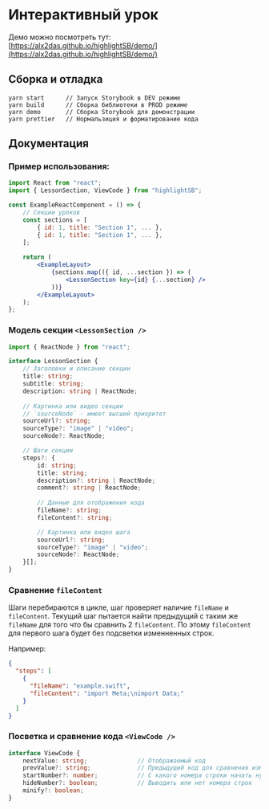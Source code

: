 # Интерактивный урок

Демо можно посмотреть тут: [https://alx2das.github.io/highlightSB/demo/](https://alx2das.github.io/highlightSB/demo/)

## Сборка и отладка

```cli
yarn start      // Запуск Storybook в DEV режиме
yarn build      // Сборка библиотеки в PROD режиме
yarn demo       // Сборка Storybook для демонстрации
yarn prettier   // Нормальзиция и форматирование кода 
```

## Документация

### Пример использования:
```jsx
import React from "react";
import { LessonSection, ViewCode } from "highlightSB";

const ExampleReactComponent = () => {
    // Секции уроков
    const sections = [
        { id: 1, title: "Section 1", ... },
        { id: 1, title: "Section 1", ... },
    ];
    
    return (
        <ExampleLayout>
            {sections.map(({ id, ...section }) => (
                <LessonSection key={id} {...section} />
            ))}
        </ExampleLayout>
    );
};
```

### Модель секции `<LessonSection />`

```typescript
import { ReactNode } from "react";

interface LessonSection {
    // Заголовки и описание секции
    title: string;
    subtitle: string;
    description: string | ReactNode;
    
    // Картинка или видео секции
    // `sourceNode` - имеет высший приоритет
    sourceUrl?: string;
    sourceType?: "image" | "video";
    sourceNode?: ReactNode;

    // Шаги секции
    steps?: {
        id: string;
        title: string;
        description?: string | ReactNode;
        comment?: string | ReactNode;
        
        // Данные для отображения кода
        fileName?: string;
        fileContent?: string;

        // Картинка или видео шага
        sourceUrl?: string;
        sourceType?: "image" | "video";
        sourceNode?: ReactNode;
    }[];
}
```

### Сравнение `fileContent` 

Шаги перебираются в цикле, шаг проверяет наличие `fileName` и `fileContent`. 
Текущий шаг пытается найти предыдущий с таким же `fileName` для того что бы сравнить 2 `fileContent`.
По этому `fileContent` для первого шага будет без подсветки изменненных строк.

Например:
```json
{
  "steps": [
    {
      "fileName": "example.swift",
      "fileContent": "import Meta;\nimport Data;"
    }
  ]
}
```

### Посветка и сравнение кода `<ViewCode />`

```typescript
interface ViewCode {
    nextValue: string;              // Отображаемый код
    prevValue?: string;             // Предыдущий код для сравнения изменений
    startNumber?: number;           // С какого номера строки начать нумерацию
    hideNumber?: boolean;           // Выводить или нет номера строк
    minify?: boolean;
}
```